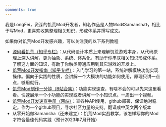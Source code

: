 ```yaml
---
comments: true
---
```


我是LongFei，资深的饥荒Mod开发者，知名作品是人物Mod《Samansha》，相比于写Mod，更喜欢收集整理相关知识，形成体系并撰写成文。


如果你对饥荒Mod开发感兴趣，可以关注我的以下系列教程

- [源码看饥荒（知乎专栏）](https://www.zhihu.com/column/c_1298055007057526784)：从代码设计本质上来理解饥荒游戏本身，从代码原理上深入讲解，更为抽象、系统、体系化，有助于你串联相关知识形成体系。了解这方面的知识，有助于你触类旁通应用到其它游戏的开发上。
- [饥荒Mod开发指南（知乎专栏）](https://www.zhihu.com/column/c_1560069784921948160)：入门学习的第一站，系统讲解模块功能实现操作。偏向于实践的性质，会讲解一个大模块的功能如何使用，原理只讲一点点，够用就行。
- [饥荒Mod制作一分钟（B站合集）](https://space.bilibili.com/19721091/channel/collectiondetail?sid=326445)：功能实现速查，有啥不会的可以先来这里看看。快速展示一个小功能的实现或者讲解一个小知识点。一周出一个视频。
- [饥荒Mod开发速查手册（网站）](https://user919lx.github.io/DST-QREF/)：查各种API使用，github部署，保证绝对稳定。作为一个github项目，寻求社区力量的支持。翻译成中英文两个版本
- 从零开始做Samansha（还未建立）：饥荒Mod实战教学，该怎样写你的Mod才符合最佳代码实践（预计2023年7月开始）